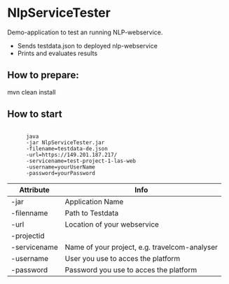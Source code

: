 # NlpServiceTester

Demo-application to test an running NLP-webservice. 
- Sends testdata.json to deployed nlp-webservice
- Prints and evaluates results 

## How to prepare:

mvn clean install

## How to start 
<code> 
      java 
      -jar NlpServiceTester.jar         
      -filename=testdata-de.json 
      -url=https://149.201.187.217/     
      -servicename=test-project-1-las-web 
      -username=yourUserName
      -password=yourPassword 
</code>

| Attribute | Info |
|-----------|------|
| -jar      | Application Name      |
| -filenname | Path to Testdata      |
| -url | Location of your webservice      |
| -projectid |       |
| -servicename | Name of your project, e.g. travelcom-analyser      |
| -username | User you use to acces the platform     |
| -password | Password you use to acces the platform  |



